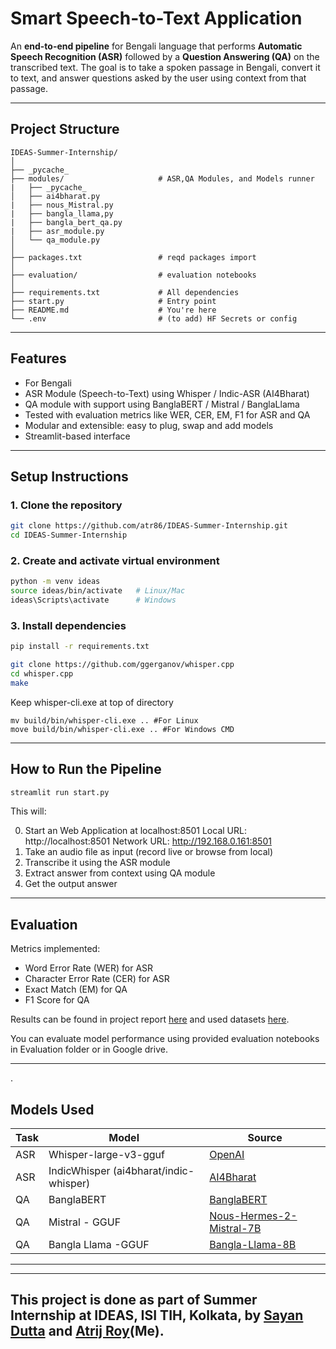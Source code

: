 
# Smart Speech-to-Text Application

An **end-to-end pipeline** for Bengali language that performs **Automatic Speech Recognition (ASR)** followed by a **Question Answering (QA)** on the transcribed text. The goal is to take a spoken passage in Bengali, convert it to text, and answer questions asked by the user using context from that passage.

---

## Project Structure

```
IDEAS-Summer-Internship/
│
├── _pycache_
├── modules/                     # ASR,QA Modules, and Models runner
|   ├── _pycache_
│   ├── ai4bharat.py
|   ├── nous_Mistral.py
|   ├── bangla_llama,py
|   ├── bangla_bert_qa.py
|   ├── asr_module.py                  
│   └── qa_module.py           
│
├── packages.txt                 # reqd packages import                                                
│
├── evaluation/                  # evaluation notebooks
│
├── requirements.txt             # All dependencies
├── start.py                     # Entry point 
├── README.md                    # You're here
└── .env                         # (to add) HF Secrets or config
```

---

## Features

* For Bengali
* ASR Module (Speech-to-Text) using Whisper / Indic-ASR (AI4Bharat)
* QA module with support using BanglaBERT / Mistral / BanglaLlama
* Tested with evaluation metrics like WER, CER, EM, F1 for ASR and QA
* Modular and extensible: easy to plug, swap and add models
* Streamlit-based interface 

---

## Setup Instructions

### 1. Clone the repository

```bash
git clone https://github.com/atr86/IDEAS-Summer-Internship.git
cd IDEAS-Summer-Internship
```

### 2. Create and activate virtual environment

```bash
python -m venv ideas
source ideas/bin/activate   # Linux/Mac
ideas\Scripts\activate      # Windows
```


### 3. Install dependencies

```bash
pip install -r requirements.txt
```


```bash
git clone https://github.com/ggerganov/whisper.cpp
cd whisper.cpp
make
```
Keep whisper-cli.exe at top of directory

```
mv build/bin/whisper-cli.exe .. #For Linux
move build/bin/whisper-cli.exe .. #For Windows CMD
```

---

## How to Run the Pipeline

```bash
streamlit run start.py
```

This will:

0. Start an Web Application at localhost:8501 
    Local URL: http://localhost:8501
    Network URL: http://192.168.0.161:8501
1. Take an audio file as input (record live or browse from local)
2. Transcribe it using the ASR module
3. Extract answer from context using QA module
4. Get the output answer

---

## Evaluation

Metrics implemented:

* Word Error Rate (WER) for ASR
* Character Error Rate (CER) for ASR
* Exact Match (EM) for QA
* F1 Score for QA

Results can be found in project report [here](https://drive.google.com/file/d/1uTdLZoWzIET7NoZ90wEeB6mX_eab8IAf/view?usp=sharing) and used datasets [here](https://drive.google.com/drive/folders/1cAU_NOPho_W28c-9QUu2cZU0c0AI8qLv?usp=sharing).

You can evaluate model performance using provided evaluation notebooks in Evaluation folder or in Google drive.

---
.
## Models Used

| Task | Model                                  | Source                                                                            |
| ---- | -------------------------------------- | --------------------------------------------------------------------------------- |
| ASR  | Whisper-large-v3-gguf                  | [OpenAI](https://huggingface.co/vonjack/whisper-large-v3-gguf) |                        |
| ASR  | IndicWhisper (ai4bharat/indic-whisper) | [AI4Bharat](https://huggingface.co/ai4bharat/indicwav2vec_v1_bengali) |                      |
| QA   | BanglaBERT                             | [BanglaBERT](https://huggingface.co/doerig/banglabert)           |
| QA   | Mistral - GGUF                         | [Nous-Hermes-2-Mistral-7B](https://huggingface.co/mradermacher/Nous-Hermes-2-Mistral-7B-DPO-i1-GGUF) |
| QA   | Bangla Llama -GGUF                     | [Bangla-Llama-8B](https://huggingface.co/KillerShoaib/llama-3-8b-bangla-GGUF-Q4_K_M)|
---

---

## This project is done as part of Summer Internship at IDEAS, ISI TIH, Kolkata, by [Sayan Dutta](https://github.com/Sayan-Dutta-2003) and [Atrij Roy](https://github.com/atr86)(Me).
